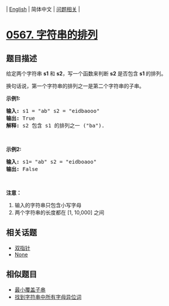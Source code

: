 
| [English](README_EN.md) | 简体中文 | [问题相关](QUESTION.md) |
# [0567. 字符串的排列](https://leetcode-cn.com/problems/permutation-in-string/)
## 题目描述
<p>给定两个字符串&nbsp;<strong>s1</strong>&nbsp;和&nbsp;<strong>s2</strong>，写一个函数来判断 <strong>s2</strong> 是否包含 <strong>s1&nbsp;</strong>的排列。</p>

<p>换句话说，第一个字符串的排列之一是第二个字符串的子串。</p>

<p><strong>示例1:</strong></p>

<pre>
<strong>输入: </strong>s1 = &quot;ab&quot; s2 = &quot;eidbaooo&quot;
<strong>输出: </strong>True
<strong>解释:</strong> s2 包含 s1 的排列之一 (&quot;ba&quot;).
</pre>

<p>&nbsp;</p>

<p><strong>示例2:</strong></p>

<pre>
<strong>输入: </strong>s1= &quot;ab&quot; s2 = &quot;eidboaoo&quot;
<strong>输出:</strong> False
</pre>

<p>&nbsp;</p>

<p><strong>注意：</strong></p>

<ol>
	<li>输入的字符串只包含小写字母</li>
	<li>两个字符串的长度都在 [1, 10,000] 之间</li>
</ol>

## 相关话题
- [双指针](https://leetcode-cn.com/tag/two-pointers)
- [None](https://leetcode-cn.com/tag/sliding-window)
## 相似题目
- [最小覆盖子串](../0076/README.md)
- [找到字符串中所有字母异位词](../0438/README.md)
